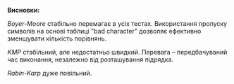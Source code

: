 __Висновки:__

_Boyer-Moore_ стабільно перемагає в усіх тестах. Використання пропуску символів на основі таблиці "bad character" дозволяє ефективно зменшувати кількість порівнянь.

_KMP_ стабільний, але недостатньо швидкий. Перевага – передбачуваний час виконання, незалежно від розташування підрядка.

_Rabin-Karp_ дуже повільний.
